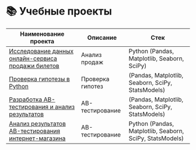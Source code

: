 # 📚 Учебные проекты

| Наименование проекта | Описание | Стек |
|----------------------|----------|------|
| [Исследование данных онлайн-сервиса продажи билетов](/Учебные%20проекты/Исследование%20данных%20онлайн-сервиса%20продажи%20билетов.ipynb) | Анализ продаж | Python (Pandas, Matplotlib, Seaborn, SciPy) |
| [Проверка гипотезы в Python](/Учебные%20проекты/Проверка%20гипотезы%20в%20Python.ipynb) | Проверка гипотез | (Pandas, Matplotlib, Seaborn, SciPy, StatsModels)
| [Разработка AB-тестирования и анализ результатов](/Учебные%20проекты/Разработка%20AB-тестирования%20и%20анализ%20результатов.ipynb) | AB-тестирование | (Pandas, Matplotlib, Seaborn, SciPy, StatsModels)
| [Анализ результатов AB-тестирования интернет-магазина](/Учебные%20проекты/Анализ%20результатов%20AB-тестирования%20интернет-магазина.ipynb) | AB-тестирование | Python (Pandas, Matplotlib, Seaborn, SciPy, StatsModels) |
